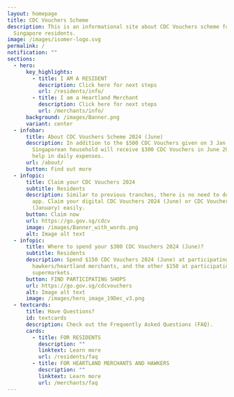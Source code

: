 ```yaml
---
layout: homepage
title: CDC Vouchers Scheme
description: This is an informational site about CDC Vouchers scheme for
  Singapore residents.
image: /images/isomer-logo.svg
permalink: /
notification: ""
sections:
  - hero:
      key_highlights:
        - title: I AM A RESIDENT
          description: Click here for next steps
          url: /residents/info/
        - title: I am a Heartland Merchant
          description: Click here for next steps
          url: /merchants/info/
      background: /images/Banner.png
      variant: center
  - infobar:
      title: About CDC Vouchers Scheme 2024 (June)
      description: In addition to the $500 CDC Vouchers given on 3 Jan 2024, every
        Singaporean household will receive $300 CDC Vouchers in June 2024 for
        help in daily expenses.
      url: /about/
      button: Find out more
  - infopic:
      title: Claim your CDC Vouchers 2024
      subtitle: Residents
      description: Similar to previous tranches, there is no need to download a mobile
        app. Claim your digital CDC Vouchers 2024 (June) or CDC Vouchers 2024
        (January) easily.
      button: Claim now
      url: https://go.gov.sg/cdcv
      image: /images/Banner_with_words.png
      alt: Image alt text
  - infopic:
      title: Where to spend your $300 CDC Vouchers 2024 (June)?
      subtitle: Residents
      description: Spend $150 CDC Vouchers 2024 (June) at participating
        hawkers/heartland merchants, and the other $150 at participating
        supermarkets.
      button: FIND PARTICIPATING SHOPS
      url: https://go.gov.sg/cdcvouchers
      alt: Image alt text
      image: /images/hero_image_19Dec_v3.png
  - textcards:
      title: Have Questions?
      id: textcards
      description: Check out the Frequently Asked Questions (FAQ).
      cards:
        - title: FOR RESIDENTS
          description: ""
          linktext: Learn more
          url: /residents/faq
        - title: FOR HEARTLAND MERCHANTS AND HAWKERS
          description: ""
          linktext: Learn more
          url: /merchants/faq
---
```

